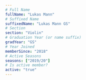 ```yaml
---
# Full Name
fullName: "Lukas Mann"
# Suffixed Name
suffixedName: "Lukas Mann GS"
# Section
section: "Violin"
# Graduation Year (or name suffix)
gradYear: "GS"
# Year Joined
memberSince: "2018"
# Active Seasons
seasons: ["2019/20"]
# Is active member?
active: "true"
---
```


